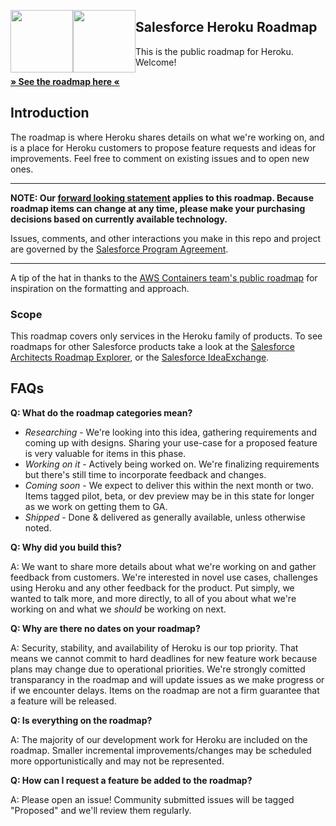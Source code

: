 <img src="https://github.com/heroku/roadmap/blob/main/img/sfdc.png?raw=true" height="100" style="float: left;"><img src="https://github.com/heroku/roadmap/blob/main/img/heroku.png?raw=true" height="100" style="float: left;" >
## Salesforce Heroku Roadmap

This is the public roadmap for Heroku. Welcome!

**[» See the roadmap here «](https://github.com/orgs/heroku/projects/130)**

## Introduction

The roadmap is where Heroku shares details on what we're working on, and is a place for Heroku customers to propose feature requests and ideas for improvements. Feel free to comment on existing issues and to open new ones.

--- 

**NOTE: Our [forward looking statement](http://investor.salesforce.com/about-us/investor/forward-looking-statements/) applies to this roadmap. Because roadmap items can change at any time, please make your purchasing decisions based on currently available technology.**

Issues, comments, and other interactions you make in this repo and project are governed by the [Salesforce Program Agreement](https://www.salesforce.com/company/program-agreement/). 

---

A tip of the hat in thanks to the [AWS Containers team's public roadmap](https://github.com/aws/containers-roadmap) for inspiration on the formatting and approach.

### Scope

This roadmap covers only services in the Heroku family of products. To see roadmaps for other Salesforce products take a look at the [Salesforce Architects Roadmap Explorer](https://architect.salesforce.com/roadmaps/roadmap-explorer), or the [Salesforce IdeaExchange](https://ideas.salesforce.com/).

## FAQs

**Q: What do the roadmap categories mean?** 

* *Researching* - We're looking into this idea, gathering requirements and coming up with designs. Sharing your use-case for a proposed feature is very valuable for items in this phase.
* *Working on it* - Actively being worked on. We're finalizing requirements but there's still time to incorporate feedback and changes.
* *Coming soon* - We expect to deliver this within the next month or two. Items tagged pilot, beta, or dev preview may be in this state for longer as we work on getting them to GA.
* *Shipped* - Done & delivered as generally available, unless otherwise noted.

**Q: Why did you build this?**

A: We want to share more details about what we're working on and gather feedback from customers. We're interested in novel use cases, challenges using Heroku and any other feedback for the product. Put simply, we wanted to talk more, and more directly, to all of you about what we're working on and what we _should_ be working on next.

**Q: Why are there no dates on your roadmap?**

A: Security, stability, and availability of Heroku is our top priority. That means we cannot commit to hard deadlines for new feature work because plans may change due to operational priorities. We're strongly comitted transparancy in the roadmap and will update issues as we make progress or if we encounter delays. Items on the roadmap are not a firm guarantee that a feature will be released.


**Q: Is everything on the roadmap?**

A: The majority of our development work for Heroku are included on the roadmap. Smaller incremental improvements/changes may be scheduled more opportunistically and may not be represented.


**Q: How can I request a feature be added to the roadmap?**

A: Please open an issue! Community submitted issues will be tagged "Proposed" and we'll review them regularly.

